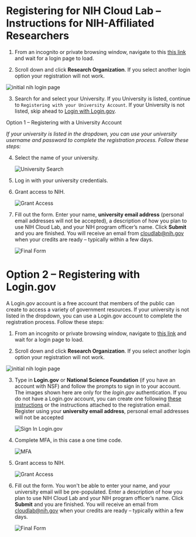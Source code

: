 # Registering for NIH Cloud Lab – Instructions for NIH-Affiliated Researchers

1. From an incognito or private browsing window, navigate to this [this link](https://nih-cloudlab.firebaseapp.com) and wait for a login page to load.

2. Scroll down and click **Research Organization**. If you select another login option your registration will not work.

  ![initial nih login page](/images/1_NIH_login.png)

3. Search for and select your University. If you University is listed, continue to `Registering with your University Account`. If your University is not listed, skip ahead to [Login with Login.gov](#Option-2–Registering-with-Login.gov).
   
Option 1 – Registering with a University Account

_If your university is listed in the dropdown, you can use your university username and password to complete the registration process. Follow these steps:_

4. Select the name of your university.

   ![University Search](/images/2_input_university.png)

5. Log in with your university credentials.

6. Grant access to NIH. 

   ![Grant Access](/images/3_grant_access.png)

7. Fill out the form. Enter your name, **university email address** (personal email addresses will not be accepted), a description of how you plan to use NIH Cloud Lab, and your NIH program officer’s name. Click **Submit** and you are finished. You will receive an email from cloudlab@nih.gov when your credits are ready – typically within a few days.

   ![Final Form](/images/4_final_formv2.png)
   
# Option 2 – Registering with Login.gov
A Login.gov account is a free account that members of the public can create to access a variety of government resources. If your university is not listed in the dropdown, you can use a Login.gov account to complete the registration process. Follow these steps:

1. From an incognito or private browsing window, navigate to [this link](https://nih-cloudlab.firebaseapp.com) and wait for a login page to load.

2. Scroll down and click **Research Organization**. If you select another login option your registration will not work.

  ![initial nih login page](/images/1_NIH_login.png)

3. Type in **Login.gov** or **National Science Foundation** (if you have an account with NSF) and follow the prompts to sign in to your account. The images shown here are only for the *login.gov* authentication. If you do not have a Login.gov account, you can create one following [these instructions](https://login.gov/help/get-started/create-your-account/) or the instructions attached to the registration email. Register using your **university email address**, personal email addresses will not be accepted

   ![Sign In Login.gov](/images/6_signin_logingov.png)

4. Complete MFA, in this case a one time code.

   ![MFA](/images/7_mfa.png)

6. Grant access to NIH.

   ![Grant Access](/images/3_grant_access.png)

7. Fill out the form. You won't be able to enter your name, and your university email will be pre-populated. Enter a description of how you plan to use NIH Cloud Lab and your NIH program officer’s name. Click **Submit** and you are finished. You will receive an email from cloudlab@nih.gov when your credits are ready – typically within a few days.

   ![Final Form](/images/4_final_formv2.png)
